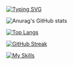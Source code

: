 [![Typing SVG](https://readme-typing-svg.herokuapp.com/?lines=Welcome+to+Guvanch's+github+page;I+am+mobile+developer)](https://git.io/typing-svg)


![Anurag's GitHub stats](https://github-readme-stats.vercel.app/api?username=northernteenwolf&theme=github_dark&show_icons=true)

[![Top Langs](https://github-readme-stats.vercel.app/api/top-langs/?username=northernteenwolf&langs_count=8)](https://github.com/anuraghazra/github-readme-stats)

[![GitHub Streak](https://github-readme-streak-stats.herokuapp.com/?user=northernteenwolf&theme=dark)](https://git.io/streak-stats)

[![My Skills](https://skillicons.dev/icons?i=androidstudio,java,kotlin,nodejs,cpp,firebase,gradle,xd,ai,figma&theme=light)](https://skillicons.dev)

